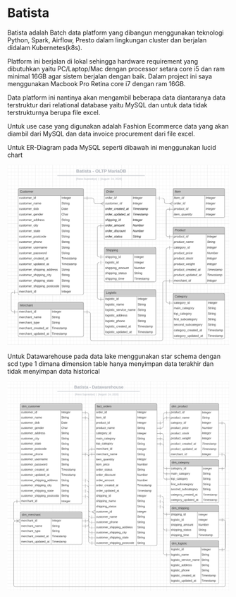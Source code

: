 # Batista

Batista adalah Batch data platform yang dibangun menggunakan teknologi Python, Spark, Airflow, Presto dalam lingkungan cluster dan berjalan didalam Kubernetes(k8s).

Platform ini berjalan di lokal sehingga hardware requirement yang dibutuhkan yaitu PC/Laptop/Mac dengan processor setara core i5 dan ram minimal 16GB agar sistem berjalan dengan baik. Dalam project ini saya menggunakan Macbook Pro Retina core i7 dengan ram 16GB.

Data platform ini nantinya akan mengambil beberapa data diantaranya data terstruktur dari relational database yaitu MySQL dan untuk data tidak terstrukturnya berupa file excel.

Untuk use case yang digunakan adalah Fashion Ecommerce data yang akan diambil dari MySQL dan data invoice procurement dari file excel.

Untuk ER-Diagram pada MySQL seperti dibawah ini menggunakan lucid chart

![ER-Diagram-Batista](https://github.com/renosuprastiyo/Batista/blob/master/ER-Diagram-Batista.png)

Untuk Datawarehouse pada data lake menggunakan star schema dengan scd type 1 dimana dimension table hanya menyimpan data terakhir dan tidak menyimpan data historical

![Datawarehouse-Batista](https://github.com/renosuprastiyo/Batista/blob/master/Datawarehouse-Batista.png)
